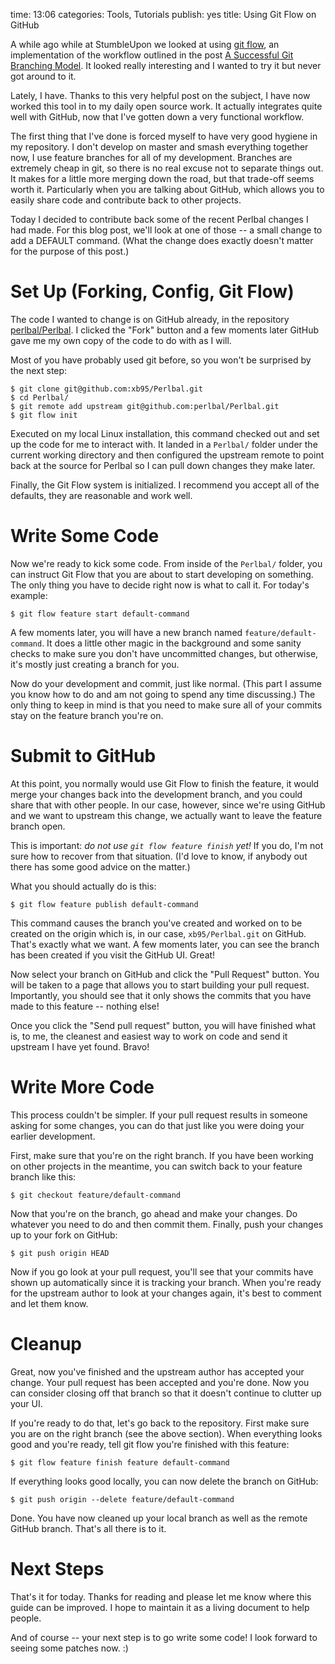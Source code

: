 time: 13:06
categories: Tools, Tutorials
publish: yes
title: Using Git Flow on GitHub

A while ago while at StumbleUpon we looked at using [git
flow](https://github.com/nvie/gitflow), an implementation of
the workflow outlined in the post [A Successful Git Branching
Model](http://nvie.com/posts/a-successful-git-branching-model/). It
looked really interesting and I wanted to try it but never got around to
it.

Lately, I have. Thanks to this very helpful post on the subject, I
have now worked this tool in to my daily open source work. It actually
integrates quite well with GitHub, now that I've gotten down a very
functional workflow.

The first thing that I've done is forced myself to have very good
hygiene in my repository. I don't develop on master and smash everything
together now, I use feature branches for all of my development. Branches
are extremely cheap in git, so there is no real excuse not to separate
things out. It makes for a little more merging down the road, but that
trade-off seems worth it. Particularly when you are talking about
GitHub, which allows you to easily share code and contribute back to
other projects.

Today I decided to contribute back some of the recent Perlbal changes
I had made. For this blog post, we'll look at one of those -- a small
change to add a DEFAULT command. (What the change does exactly doesn't
matter for the purpose of this post.)

# Set Up (Forking, Config, Git Flow)

The code I wanted to change is on GitHub already, in the repository
[perlbal/Perlbal](https://github.com/perlbal/Perlbal). I clicked the
"Fork" button and a few moments later GitHub gave me my own copy of the
code to do with as I will.

Most of you have probably used git before, so you won't be surprised by
the next step:

    $ git clone git@github.com:xb95/Perlbal.git
    $ cd Perlbal/
    $ git remote add upstream git@github.com:perlbal/Perlbal.git
    $ git flow init

Executed on my local Linux installation, this command checked out and
set up the code for me to interact with. It landed in a `Perlbal/` folder
under the current working directory and then configured the upstream
remote to point back at the source for Perlbal so I can pull down
changes they make later.

Finally, the Git Flow system is initialized. I recommend you accept all
of the defaults, they are reasonable and work well.

# Write Some Code

Now we're ready to kick some code. From inside of the `Perlbal/` folder,
you can instruct Git Flow that you are about to start developing on
something. The only thing you have to decide right now is what to call
it. For today's example:

    $ git flow feature start default-command

A few moments later, you will have a new branch named
`feature/default-command`. It does a little other magic in the
background and some sanity checks to make sure you don't have
uncommitted changes, but otherwise, it's mostly just creating a branch
for you.

Now do your development and commit, just like normal. (This part
I assume you know how to do and am not going to spend any time
discussing.) The only thing to keep in mind is that you need to make
sure all of your commits stay on the feature branch you're on.

# Submit to GitHub

At this point, you normally would use Git Flow to finish the feature, it
would merge your changes back into the development branch, and you could
share that with other people. In our case, however, since we're using
GitHub and we want to upstream this change, we actually want to leave
the feature branch open.

This is important: *do not use `git flow feature finish` yet!* If you
do, I'm not sure how to recover from that situation. (I'd love to know,
if anybody out there has some good advice on the matter.)

What you should actually do is this:

    $ git flow feature publish default-command

This command causes the branch you've created and worked on to be
created on the origin which is, in our case, `xb95/Perlbal.git` on
GitHub. That's exactly what we want. A few moments later, you can see
the branch has been created if you visit the GitHub UI. Great!

Now select your branch on GitHub and click the "Pull Request" button.
You will be taken to a page that allows you to start building your pull
request. Importantly, you should see that it only shows the commits that
you have made to this feature -- nothing else!

Once you click the "Send pull request" button, you will have finished
what is, to me, the cleanest and easiest way to work on code and send it
upstream I have yet found. Bravo!

# Write More Code

This process couldn't be simpler. If your pull request results in
someone asking for some changes, you can do that just like you were
doing your earlier development.

First, make sure that you're on the right branch. If you have been
working on other projects in the meantime, you can switch back to your
feature branch like this:

    $ git checkout feature/default-command

Now that you're on the branch, go ahead and make your changes. Do
whatever you need to do and then commit them. Finally, push your changes
up to your fork on GitHub:

    $ git push origin HEAD

Now if you go look at your pull request, you'll see that your commits
have shown up automatically since it is tracking your branch. When
you're ready for the upstream author to look at your changes again, it's
best to comment and let them know.

# Cleanup

Great, now you've finished and the upstream author has accepted your
change. Your pull request has been accepted and you're done. Now you can
consider closing off that branch so that it doesn't continue to clutter
up your UI.

If you're ready to do that, let's go back to the repository. First
make sure you are on the right branch (see the above section). When
everything looks good and you're ready, tell git flow you're finished
with this feature:

    $ git flow feature finish feature default-command

If everything looks good locally, you can now delete the branch on
GitHub:

    $ git push origin --delete feature/default-command

Done. You have now cleaned up your local branch as well as the remote
GitHub branch. That's all there is to it.

# Next Steps

That's it for today. Thanks for reading and please let me know where
this guide can be improved. I hope to maintain it as a living document
to help people.

And of course -- your next step is to go write some code! I look forward
to seeing some patches now. :)
